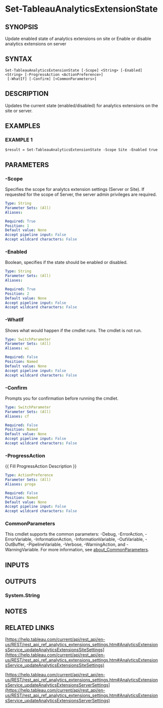 # Set-TableauAnalyticsExtensionState

## SYNOPSIS
Update enabled state of analytics extensions on site
or
Enable or disable analytics extensions on server

## SYNTAX

```
Set-TableauAnalyticsExtensionState [-Scope] <String> [-Enabled] <String> [-ProgressAction <ActionPreference>]
 [-WhatIf] [-Confirm] [<CommonParameters>]
```

## DESCRIPTION
Updates the current state (enabled/disabled) for analytics extensions on the site or server.

## EXAMPLES

### EXAMPLE 1
```
$result = Set-TableauAnalyticsExtensionState -Scope Site -Enabled true
```

## PARAMETERS

### -Scope
Specifies the scope for analytcs extension settings (Server or Site).
If requested for the scope of Server, the server admin privileges are required.

```yaml
Type: String
Parameter Sets: (All)
Aliases:

Required: True
Position: 1
Default value: None
Accept pipeline input: False
Accept wildcard characters: False
```

### -Enabled
Boolean, specifies if the state should be enabled or disabled.

```yaml
Type: String
Parameter Sets: (All)
Aliases:

Required: True
Position: 2
Default value: None
Accept pipeline input: False
Accept wildcard characters: False
```

### -WhatIf
Shows what would happen if the cmdlet runs.
The cmdlet is not run.

```yaml
Type: SwitchParameter
Parameter Sets: (All)
Aliases: wi

Required: False
Position: Named
Default value: None
Accept pipeline input: False
Accept wildcard characters: False
```

### -Confirm
Prompts you for confirmation before running the cmdlet.

```yaml
Type: SwitchParameter
Parameter Sets: (All)
Aliases: cf

Required: False
Position: Named
Default value: None
Accept pipeline input: False
Accept wildcard characters: False
```

### -ProgressAction
{{ Fill ProgressAction Description }}

```yaml
Type: ActionPreference
Parameter Sets: (All)
Aliases: proga

Required: False
Position: Named
Default value: None
Accept pipeline input: False
Accept wildcard characters: False
```

### CommonParameters
This cmdlet supports the common parameters: -Debug, -ErrorAction, -ErrorVariable, -InformationAction, -InformationVariable, -OutVariable, -OutBuffer, -PipelineVariable, -Verbose, -WarningAction, and -WarningVariable. For more information, see [about_CommonParameters](http://go.microsoft.com/fwlink/?LinkID=113216).

## INPUTS

## OUTPUTS

### System.String
## NOTES

## RELATED LINKS

[https://help.tableau.com/current/api/rest_api/en-us/REST/rest_api_ref_analytics_extensions_settings.htm#AnalyticsExtensionsService_updateAnalyticsExtensionsSiteSettings](https://help.tableau.com/current/api/rest_api/en-us/REST/rest_api_ref_analytics_extensions_settings.htm#AnalyticsExtensionsService_updateAnalyticsExtensionsSiteSettings)

[https://help.tableau.com/current/api/rest_api/en-us/REST/rest_api_ref_analytics_extensions_settings.htm#AnalyticsExtensionsService_updateAnalyticsExtensionsServerSettings](https://help.tableau.com/current/api/rest_api/en-us/REST/rest_api_ref_analytics_extensions_settings.htm#AnalyticsExtensionsService_updateAnalyticsExtensionsServerSettings)

